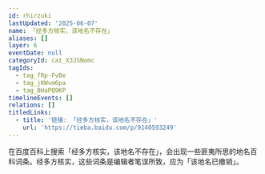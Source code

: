```yaml
---
id: rhirzuki
lastUpdated: '2025-06-07'
name: 「经多方核实，该地名不存在」
aliases: []
layer: 6
eventDate: null
categoryId: cat_X3JSNomc
tagIds:
  - tag_fRp-FvBe
  - tag_jKWvm6pa
  - tag_BHaPQ9KP
timelineEvents: []
relations: []
titledLinks:
  - title: '链接: 「经多方核实，该地名不存在」'
    url: 'https://tieba.baidu.com/p/9140593249'
---
```

在百度百科上搜索「经多方核实，该地名不存在」，会出现一些匪夷所思的地名百科词条。经多方核实，这些词条是编辑者笔误所致，应为「该地名已撤销」。
